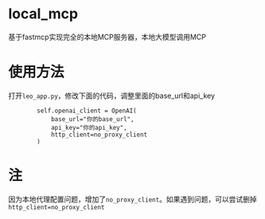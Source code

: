# local_mcp
基于fastmcp实现完全的本地MCP服务器，本地大模型调用MCP

# 使用方法

打开`leo_app.py`，修改下面的代码，调整里面的base_url和api_key

```
        self.openai_client = OpenAI(
            base_url="你的base_url",
            api_key="你的api_key",
            http_client=no_proxy_client
        )
```

# 注

因为本地代理配置问题，增加了`no_proxy_client`。如果遇到问题，可以尝试删掉`http_client=no_proxy_client`
